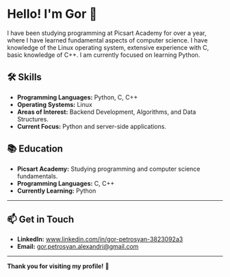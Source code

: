 # Hello! I'm Gor 👋

I have been studying programming at Picsart Academy for over a year,
where I have learned fundamental aspects of computer science. 
I have knowledge of the Linux operating system, extensive experience with C, basic knowledge of C++.
I am currently focused on learning Python.

## 🛠️ Skills

- **Programming Languages:** Python, C, C++
- **Operating Systems:** Linux
- **Areas of Interest:** Backend Development, Algorithms, and Data Structures.
- **Current Focus:** Python and server-side applications.

## 📚 Education

- **Picsart Academy:** Studying programming and computer science fundamentals.
- **Programming Languages:** C, C++
- **Currently Learning:** Python

---

## 📫 Get in Touch

- **LinkedIn:**  www.linkedin.com/in/gor-petrosyan-3823092a3
- **Email:** gor.petrosyan.alexandri@gmail.com

---

**Thank you for visiting my profile!** 🚀
